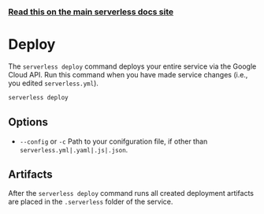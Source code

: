 <!--
title: Serverless Framework Commands - Google Cloud Functions - Deploy
menuText: deploy
menuOrder: 4
description: Deploy your service to the specified provider
layout: Doc
-->

<!-- DOCS-SITE-LINK:START automatically generated  -->
### [Read this on the main serverless docs site](https://www.serverless.com/framework/docs/providers/google/cli-reference/deploy)
<!-- DOCS-SITE-LINK:END -->

# Deploy

The `serverless deploy` command deploys your entire service via the Google Cloud API. Run this command when you have made service changes (i.e., you edited `serverless.yml`).

```bash
serverless deploy
```

## Options
- `--config` or `-c` Path to your conifguration file, if other than `serverless.yml|.yaml|.js|.json`.

## Artifacts

After the `serverless deploy` command runs all created deployment artifacts are placed in the `.serverless` folder of the service.
